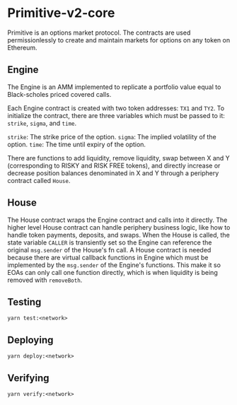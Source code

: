 # Primitive-v2-core

Primitive is an options market protocol. The contracts are used permissionlessly to create and maintain markets for options on any token on Ethereum.

## Engine

The Engine is an AMM implemented to replicate a portfolio value equal to Black-scholes priced covered calls.

Each Engine contract is created with two token addresses: `TX1` and `TY2`.
To initialize the contract, there are three variables which must be passed to it: `strike`, `sigma`, and `time`.

`strike`: The strike price of the option.
`sigma`: The implied volatility of the option.
`time`: The time until expiry of the option.

There are functions to add liquidity, remove liquidity, swap between X and Y (corresponding to RISKY and RISK FREE tokens), and directly increase or decrease position balances denominated in X and Y through a periphery contract called `House`.

## House

The House contract wraps the Engine contract and calls into it directly. The higher level House contract can handle periphery business logic, like how to handle token payments, deposits, and swaps. When the House is called, the state variable `CALLER` is transiently set so the Engine can reference the original `msg.sender` of the House's fn call. A House contract is needed because there are virtual callback functions in Engine which must be implemented by the `msg.sender` of the Engine's functions. This make it so EOAs can only call one function directly, which is when liquidity is being removed with `removeBoth`.

## Testing

`yarn test:<network>`

## Deploying

`yarn deploy:<network>`

## Verifying

`yarn verify:<network>`
